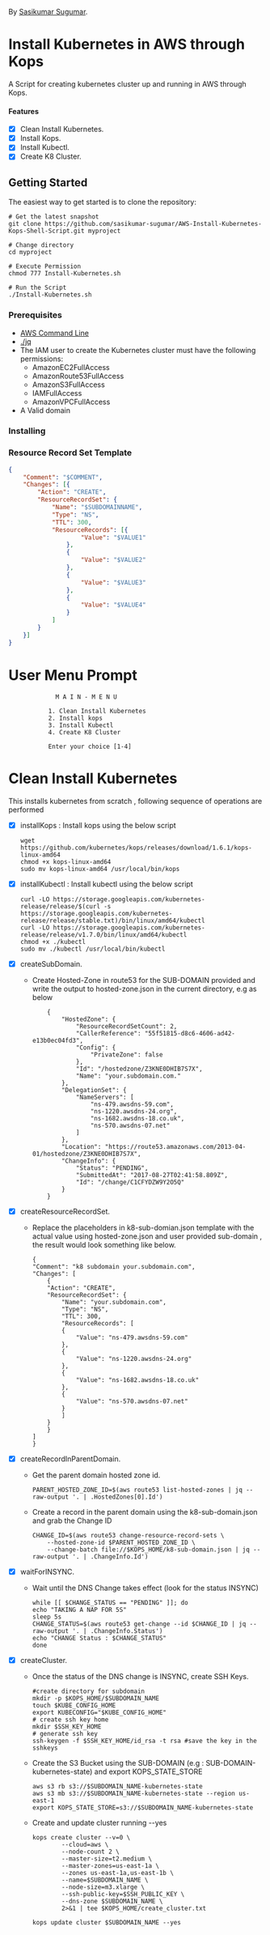 <!-- If you'd like to use a logo instead uncomment this code and remove the text above this line

  ![Logo](URL to logo img file goes here)

-->

By [Sasikumar Sugumar](http://sasikumarsugumar.io/).

# Install Kubernetes in AWS through Kops

A Script for creating kubernetes cluster up and running in AWS through Kops.

#### Features

- [x] Clean Install Kubernetes.
- [x] Install Kops.
- [x] Install Kubectl.
- [x] Create K8 Cluster.

## Getting Started

The easiest way to get started is to clone the repository:

```
# Get the latest snapshot
git clone https://github.com/sasikumar-sugumar/AWS-Install-Kubernetes-Kops-Shell-Script.git myproject

# Change directory
cd myproject

# Execute Permission
chmod 777 Install-Kubernetes.sh

# Run the Script
./Install-Kubernetes.sh
```


### Prerequisites

- [AWS Command Line](https://aws.amazon.com/cli/)
- [./jq](https://stedolan.github.io/jq/)
- The IAM user to create the Kubernetes cluster must have the following permissions:
    * AmazonEC2FullAccess
    * AmazonRoute53FullAccess
    * AmazonS3FullAccess
    * IAMFullAccess
    * AmazonVPCFullAccess
- A Valid domain 

### Installing

### Resource Record Set Template

```k8-sub-domian.json
{
    "Comment": "$COMMENT",
    "Changes": [{
        "Action": "CREATE",
        "ResourceRecordSet": {
            "Name": "$SUBDOMAINNAME",
            "Type": "NS",
            "TTL": 300,
            "ResourceRecords": [{
                    "Value": "$VALUE1"
                },
                {
                    "Value": "$VALUE2"
                },
                {
                    "Value": "$VALUE3"
                },
                {
                    "Value": "$VALUE4"
                }
            ]
        }
    }]
}
```

# User Menu Prompt

                 M A I N - M E N U

               1. Clean Install Kubernetes
               2. Install kops
               3. Install Kubectl
               4. Create K8 Cluster

               Enter your choice [1-4]

# Clean Install Kubernetes
This installs kubernetes from scratch , following sequence of operations are performed
- [x] installKops : Install kops using the below script

    ```
    wget https://github.com/kubernetes/kops/releases/download/1.6.1/kops-linux-amd64
    chmod +x kops-linux-amd64
    sudo mv kops-linux-amd64 /usr/local/bin/kops
    ```
- [x] installKubectl : Install kubectl using the below script

    ```
    curl -LO https://storage.googleapis.com/kubernetes-release/release/$(curl -s https://storage.googleapis.com/kubernetes-release/release/stable.txt)/bin/linux/amd64/kubectl
    curl -LO https://storage.googleapis.com/kubernetes-release/release/v1.7.0/bin/linux/amd64/kubectl
    chmod +x ./kubectl
    sudo mv ./kubectl /usr/local/bin/kubectl
    ```
- [x] createSubDomain.
    * Create Hosted-Zone in route53 for the SUB-DOMAIN provided and write the output to hosted-zone.json in the current directory, e.g as below
    
        ```
            {
                "HostedZone": {
                    "ResourceRecordSetCount": 2, 
                    "CallerReference": "55f51815-d8c6-4606-ad42-e13b0ec04fd3", 
                    "Config": {
                        "PrivateZone": false
                    }, 
                    "Id": "/hostedzone/Z3KNE0DHIB7S7X", 
                    "Name": "your.subdomain.com."
                }, 
                "DelegationSet": {
                    "NameServers": [
                        "ns-479.awsdns-59.com", 
                        "ns-1220.awsdns-24.org", 
                        "ns-1682.awsdns-18.co.uk", 
                        "ns-570.awsdns-07.net"
                    ]
                }, 
                "Location": "https://route53.amazonaws.com/2013-04-01/hostedzone/Z3KNE0DHIB7S7X", 
                "ChangeInfo": {
                    "Status": "PENDING", 
                    "SubmittedAt": "2017-08-27T02:41:58.809Z", 
                    "Id": "/change/C1CFYDZW9Y2O5Q"
                }
            }
         ```
- [x] createResourceRecordSet.
    * Replace the placeholders in k8-sub-domian.json template with the actual value using hosted-zone.json and user provided sub-domain , the result would look something like below.

        ```
        {
        "Comment": "k8 subdomain your.subdomain.com",
        "Changes": [
            {
            "Action": "CREATE",
            "ResourceRecordSet": {
                "Name": "your.subdomain.com",
                "Type": "NS",
                "TTL": 300,
                "ResourceRecords": [
                {
                    "Value": "ns-479.awsdns-59.com"
                },
                {
                    "Value": "ns-1220.awsdns-24.org"
                },
                {
                    "Value": "ns-1682.awsdns-18.co.uk"
                },
                {
                    "Value": "ns-570.awsdns-07.net"
                }
                ]
            }
            }
        ]
        }
        ```

- [x] createRecordInParentDomain.
    * Get the parent domain hosted zone id.

        ```
        PARENT_HOSTED_ZONE_ID=$(aws route53 list-hosted-zones | jq --raw-output '. | .HostedZones[0].Id')
        ```
    * Create a record in the parent domain using the k8-sub-domain.json and grab the Change ID

        ```
        CHANGE_ID=$(aws route53 change-resource-record-sets \
            --hosted-zone-id $PARENT_HOSTED_ZONE_ID \
            --change-batch file://$KOPS_HOME/k8-sub-domain.json | jq --raw-output '. | .ChangeInfo.Id')
        ```
- [x] waitForINSYNC.
    * Wait until the DNS Change takes effect (look for the status INSYNC)

        ```
        while [[ $CHANGE_STATUS == "PENDING" ]]; do
		echo "TAKING A NAP FOR 5S"
		sleep 5s
		CHANGE_STATUS=$(aws route53 get-change --id $CHANGE_ID | jq --raw-output '. | .ChangeInfo.Status')
		echo "CHANGE Status : $CHANGE_STATUS"
	    done
        ```
- [x] createCluster.  
    * Once the status of the DNS change is INSYNC, create SSH Keys.

        ```
        #create directory for subdomain
        mkdir -p $KOPS_HOME/$SUBDOMAIN_NAME
        touch $KUBE_CONFIG_HOME
        export KUBECONFIG="$KUBE_CONFIG_HOME"
        # create ssh key home
        mkdir $SSH_KEY_HOME
        # generate ssh key
        ssh-keygen -f $SSH_KEY_HOME/id_rsa -t rsa #save the key in the sshkeys
        ```
    * Create the S3 Bucket using the SUB-DOMAIN (e.g : SUB-DOMAIN-kubernetes-state) and export KOPS_STATE_STORE
        ```
        aws s3 rb s3://$SUBDOMAIN_NAME-kubernetes-state
        aws s3 mb s3://$SUBDOMAIN_NAME-kubernetes-state --region us-east-1
        export KOPS_STATE_STORE=s3://$SUBDOMAIN_NAME-kubernetes-state
        ```
    * Create and update cluster running --yes
    
        ```
        kops create cluster --v=0 \
                --cloud=aws \
                --node-count 2 \
                --master-size=t2.medium \
                --master-zones=us-east-1a \
                --zones us-east-1a,us-east-1b \
                --name=$SUBDOMAIN_NAME \
                --node-size=m3.xlarge \
                --ssh-public-key=$SSH_PUBLIC_KEY \
                --dns-zone $SUBDOMAIN_NAME \
                2>&1 | tee $KOPS_HOME/create_cluster.txt  

        kops update cluster $SUBDOMAIN_NAME --yes   
        ```

